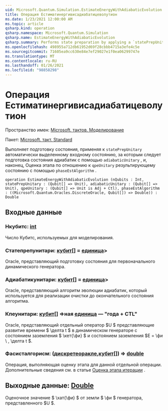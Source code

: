 ```yaml
---
uid: Microsoft.Quantum.Simulation.EstimateEnergyWithAdiabaticEvolution
title: Операция Естиматинергивисадиабатицеволутион
ms.date: 1/23/2021 12:00:00 AM
ms.topic: article
qsharp.kind: operation
qsharp.namespace: Microsoft.Quantum.Simulation
qsharp.name: EstimateEnergyWithAdiabaticEvolution
qsharp.summary: Performs state preparation by applying a `statePrepUnitary` on an automatically allocated input state, followed by adiabatic state preparation using a `adiabaticUnitary`, and finally phase estimation with respect to `qpeUnitary`on the resulting state using a `phaseEstAlgorithm`.
ms.openlocfilehash: 498955a712db61952d69f28cbbb4715a3efe4c5e
ms.sourcegitcommit: 71605ea9cc630e84e7ef29027e1f0ea06299747e
ms.translationtype: MT
ms.contentlocale: ru-RU
ms.lasthandoff: 01/26/2021
ms.locfileid: "98858298"
---
```

# <a name="estimateenergywithadiabaticevolution-operation"></a>Операция Естиматинергивисадиабатицеволутион

Пространство имен: [Microsoft. тактов. Моделирование](xref:Microsoft.Quantum.Simulation)

Пакет: [Microsoft. такт. Standard](https://nuget.org/packages/Microsoft.Quantum.Standard)


Выполняет подготовку состояния, применяя к `statePrepUnitary` автоматически выделенному входному состоянию, за которым следует подготовка состояния адиабатик с помощью `adiabaticUnitary` , и, наконец, Оценка этапа по отношению к `qpeUnitary` результирующему состоянию с помощью `phaseEstAlgorithm` .

```qsharp
operation EstimateEnergyWithAdiabaticEvolution (nQubits : Int, statePrepUnitary : (Qubit[] => Unit), adiabaticUnitary : (Qubit[] => Unit), qpeUnitary : (Qubit[] => Unit is Adj + Ctl), phaseEstAlgorithm : ((Microsoft.Quantum.Oracles.DiscreteOracle, Qubit[]) => Double)) : Double
```


## <a name="input"></a>Входные данные

### <a name="nqubits--int"></a>Нкубитс: [int](xref:microsoft.quantum.lang-ref.int)

Число Кубитс, используемых для моделирования.


### <a name="stateprepunitary--qubit--unit"></a>Статепрепунитари: [кубит](xref:microsoft.quantum.lang-ref.qubit)[] = [единица](xref:microsoft.quantum.lang-ref.unit)> 

Oracle, представляющий подготовку состояния для первоначального динамического генератора.


### <a name="adiabaticunitary--qubit--unit"></a>Адиабатикунитари: [кубит](xref:microsoft.quantum.lang-ref.qubit)[] = [единица](xref:microsoft.quantum.lang-ref.unit)> 

Oracle, представляющий алгоритм эволюции адиабатик, который используется для реализации очистки до окончательного состояния алгоритма.


### <a name="qpeunitary--qubit--unit--is-adj--ctl"></a>Кпеунитари: [кубит](xref:microsoft.quantum.lang-ref.qubit)[] =>ная [единица](xref:microsoft.quantum.lang-ref.unit)  — "года + CTL"

Oracle, представляющий отдельный оператор $U $ представляющие развитие времени $ \делта t $ в динамическом генераторе с состоянием заземления $ \кет{\фи} $ и состоянием заземления $E = \фи \\ , \делта t $.


### <a name="phaseestalgorithm--discreteoraclequbit--double"></a>Фасисталгорисм: ([дискретеоракле](xref:Microsoft.Quantum.Oracles.DiscreteOracle),[кубит](xref:microsoft.quantum.lang-ref.qubit)[]) => [double](xref:microsoft.quantum.lang-ref.double) 

Операция, выполняющая оценку этапа для данной отдельной операции.
Дополнительные сведения см. в статье [Оценка этапа итерации](/quantum/libraries/characterization#iterative-phase-estimation) .



## <a name="output--double"></a>Выходные данные: [Double](xref:microsoft.quantum.lang-ref.double)

Оценочное значение $ \хат{\фи} $ от земли $ \фи $ генератора, представленного $U $.